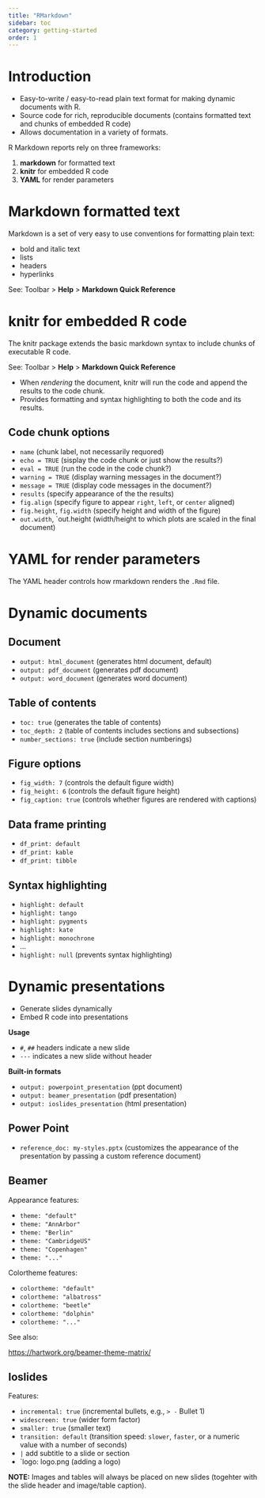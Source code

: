 ```yaml
---
title: "RMarkdown"
sidebar: toc
category: getting-started
order: 1
---
```


# Introduction

- Easy-to-write / easy-to-read plain text format for making dynamic documents with R.
- Source code for rich, reproducible documents (contains formatted text and chunks of embedded R code)
- Allows documentation in a variety of formats.

R Markdown reports rely on three frameworks:

1. **markdown** for formatted text
2. **knitr** for embedded R code
3. **YAML** for render parameters

# Markdown formatted text

Markdown is a set of very easy to use conventions for formatting plain text:

- bold and italic text
- lists
- headers
- hyperlinks

See: Toolbar > **Help** > **Markdown Quick Reference**

# knitr for embedded R code

The knitr package extends the basic markdown syntax to include chunks of executable R code.

See: Toolbar > **Help** > **Markdown Quick Reference**

- When *rendering* the document, knitr will run the code and append the results to the code chunk.
- Provides formatting and syntax highlighting to both the code and its results.

## Code chunk options

- `name` (chunk label, not necessarily requored)
- `echo = TRUE` (sisplay the code chunk or just show the results?)
- `eval = TRUE` (run the code in the code chunk?)
- `warning = TRUE` (display warning messages in the document?)
- `message = TRUE` (display code messages in the document?)
- `results` (specify appearance of the the results)
- `fig.align` (specify figure to appear `right`, `left`, or `center` aligned)
- `fig.height`, `fig.width` (specify height and width of the figure)
- `out.width`, `out.height (width/height to which plots are scaled in the final document)

# YAML for render parameters

The YAML header controls how rmarkdown renders the `.Rmd` file.

# Dynamic documents

## Document

- `output: html_document` (generates html document, default)
- `output: pdf_document` (generates pdf document)
- `output: word_document` (generates word document)

## Table of contents 

- `toc: true` (generates the table of contents)
- `toc_depth: 2` (table of contents includes sections and subsections)
- `number_sections: true` (include section numberings)

## Figure options

- `fig_width: 7` (controls the default figure width)
- `fig_height: 6` (controls the default figure height)
- `fig_caption: true` (controls whether figures are rendered with captions)

## Data frame printing

- `df_print: default`
- `df_print: kable`
- `df_print: tibble`

## Syntax highlighting

- `highlight: default`
- `highlight: tango`
- `highlight: pygments`
- `highlight: kate`
- `highlight: monochrone`
- ...
- `highlight: null` (prevents syntax highlighting)

# Dynamic presentations

- Generate slides dynamically
- Embed R code into presentations

**Usage**

- `#`, `##` headers indicate a new slide
- `---` indicates a new slide without header

**Built-in formats**

- `output: powerpoint_presentation` (ppt document)
- `output: beamer_presentation` (pdf presentation)
- `output: ioslides_presentation` (html presentation)

## Power Point

- `reference_doc: my-styles.pptx` (customizes the appearance of the presentation by passing a custom reference document)

## Beamer

Appearance features:

- `theme: "default"`
- `theme: "AnnArbor"`
- `theme: "Berlin"`
- `theme: "CambridgeUS"`
- `theme: "Copenhagen"`
- `theme: "..."`

Colortheme features:

- `colortheme: "default"`
- `colortheme: "albatross"`
- `colortheme: "beetle"`
- `colortheme: "dolphin"`
- `colortheme: "..."`

See also:

https://hartwork.org/beamer-theme-matrix/

## Ioslides

Features: 

- `incremental: true` (incremental bullets, e.g., `> -` Bullet 1)
- `widescreen: true` (wider form factor)
- `smaller: true` (smaller text)
- `transition: default` (transition speed: `slower`, `faster`, or a numeric value with a number of seconds)
- `|` add subtitle to a slide or section 
- `logo: logo.png (adding a logo)

**NOTE:** Images and tables will always be placed on new slides (togehter with the slide header and image/table caption). 

